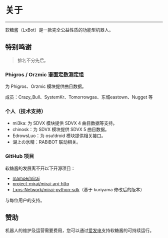 # 关于

---

软糖酱（LxBot）是一款完全公益性质的功能型机器人。

## 特别鸣谢
> 排名不分先后。

### Phigros / Orzmic 谱面定数测定组
为 Phigros、Orzmic 模块提供曲目数据。

成员：Crazy_Bull、SystemKr、Tomorrowgas、东城eastown、Nugget 等

### 个人（技术支持）
- mi3ka: 为 SDVX 模块提供 SDVX 4 曲目数据等支持。
- chinosk：为 SDVX 模块提供 SDVX 5 曲目数据。
- EdrowsLuo：为 osu!droid 模块提供相关接口。
- 湖上の氷精：RABiBOT 联动相关。

### GitHub 项目
软糖酱的发展离不开以下开源项目：
- [mamoe/mirai](https://github.com/mamoe/mirai)
- [project-mirai/mirai-api-http](https://github.com/project-mirai/mirai-api-http)
- [Lxns-Network/mirai-python-sdk](https://github.com/Lxns-Network/mirai-python-sdk)（基于 kuriyama 修改后的版本）

与每位用户的支持。

## 赞助
机器人的维护及运营需要费用，您可以通过[爱发电](https://afdian.net/@lxnssama)支持软糖酱的可持续运行。
